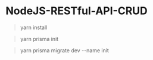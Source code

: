 # NodeJS-RESTful-API-CRUD

>  yarn install

> yarn prisma init

> yarn prisma migrate dev --name init

